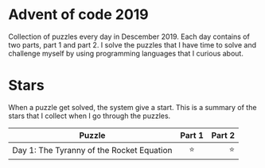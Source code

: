 # Advent of code 2019

Collection of puzzles every day in Descember 2019. Each day contains of two parts, part 1 and part 2. I solve the puzzles that I have time to solve and challenge myself by using programming languages that I curious about.

# Stars

When a puzzle get solved, the system give a start. This is a summary of the stars that I collect when I go through the puzzles.

| Puzzle        | Part 1           | Part 2  |
| ------------- |:-------------:| -----:|
| Day 1: The Tyranny of the Rocket Equation | :star: | :star: |
